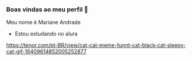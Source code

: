 ### Boas vindas ao meu perfil 🥇

Meu nome é Mariane Andrade 

- Estou estudando no alura


https://tenor.com/pt-BR/view/cat-cat-meme-funnt-cat-black-cat-sleepy-cat-gif-16409614852005252877

